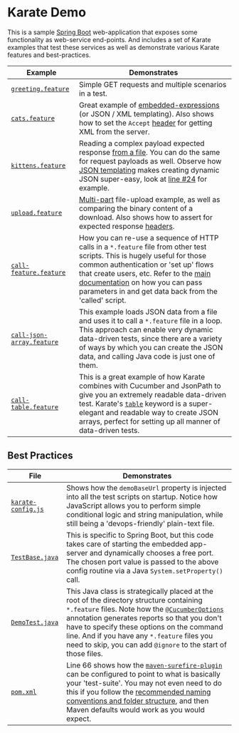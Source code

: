 # Karate Demo
This is a sample [Spring Boot](http://projects.spring.io/spring-boot/) web-application that exposes some functionality as web-service end-points. And includes a set of Karate examples that test these services
as well as demonstrate various Karate features and best-practices.

| Example | Demonstrates
----------| --------
[`greeting.feature`](src/test/java/demo/greeting/greeting.feature) | Simple GET requests and multiple scenarios in a test.
[`cats.feature`](src/test/java/demo/cats/cats.feature) | Great example of [embedded-expressions](https://github.com/intuit/karate#embedded-expressions) (or JSON / XML templating). Also shows how to set the `Accept` [header](https://github.com/intuit/karate#header) for getting XML from the server.
[`kittens.feature`](src/test/java/demo/cats/kittens.feature) | Reading a complex payload expected response [from a file](https://github.com/intuit/karate#reading-files). You can do the same for request payloads as well. Observe how [JSON templating](https://github.com/intuit/karate#embedded-expressions) makes creating dynamic JSON super-easy, look at [line #24](src/test/java/demo/cats/kittens.feature#L24) for example.
[`upload.feature`](src/test/java/demo/upload/upload.feature) | [Multi-part](https://github.com/intuit/karate#multipart-field) file-upload example, as well as comparing the binary content of a download. Also shows how to assert for expected response [headers](https://github.com/intuit/karate#match-header).
[`call-feature.feature`](src/test/java/demo/callfeature/call-feature.feature) | How you can re-use a sequence of HTTP calls in a `*.feature` file from other test scripts. This is hugely useful for those common authentication or 'set up' flows that create users, etc. Refer to the [main documentation](https://github.com/intuit/karate#calling-other-feature-files) on how you can pass parameters in and get data back from the 'called' script.
[`call-json-array.feature`](src/test/java/demo/callarray/call-json-array.feature) | This example loads JSON data from a file and uses it to call a `*.feature` file in a loop. This approach can enable very dynamic data-driven tests, since there are a variety of ways by which you can create the JSON data, and calling Java code is just one of them.
[`call-table.feature`](src/test/java/demo/calltable/call-table.feature) | This is a great example of how Karate combines with Cucumber and JsonPath to give you an extremely readable data-driven test. Karate's [`table`](https://github.com/intuit/karate#table) keyword is a super-elegant and readable way to create JSON arrays, perfect for setting up all manner of data-driven tests.


## Best Practices
| File | Demonstrates
----------| --------
[`karate-config.js`](src/test/java/karate-config.js) | Shows how the `demoBaseUrl` property is injected into all the test scripts on startup. Notice how JavaScript allows you to perform simple conditional logic and string manipulation, while still being a 'devops-friendly' plain-text file.
[`TestBase.java`](src/test/java/demo/TestBase.java#L22) | This is specific to Spring Boot, but this code takes care of starting the embedded app-server and dynamically chooses a free port. The chosen port value is passed to the above config routine via a Java `System.setProperty()` call.
[`DemoTest.java`](src/test/java/demo/DemoTest.java) | This Java class is strategically placed at the root of the directory structure containing `*.feature` files. Note how the [`@CucumberOptions`](https://cucumber.io/docs/reference/jvm#configuration) annotation generates reports so that you don't have to specify these options on the command line. And if you have any `*.feature` files you need to skip, you can add `@ignore` to the start of those files.
[`pom.xml`](pom.xml#L66) | Line 66 shows how the [`maven-surefire-plugin`](http://maven.apache.org/surefire/maven-surefire-plugin/examples/inclusion-exclusion.html) can be configured to point to what is basically your 'test-suite'. You may not even need to do this if you follow the [recommended naming conventions and folder structure](https://github.com/intuit/karate#naming-conventions), and then Maven defaults would work as you would expect.



